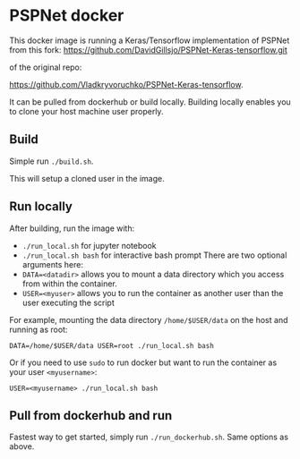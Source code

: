 # PSPNet docker
This docker image is running a Keras/Tensorflow implementation of PSPNet
from this fork: https://github.com/DavidGillsjo/PSPNet-Keras-tensorflow.git

of the original repo:

https://github.com/Vladkryvoruchko/PSPNet-Keras-tensorflow.

It can be pulled from dockerhub or build locally.
Building locally enables you to clone your host machine user properly.

## Build
Simple run `./build.sh`.

This will setup a cloned user in the image.

## Run locally
After building, run the image with:
- `./run_local.sh` for jupyter notebook
- `./run_local.sh bash` for interactive bash prompt
There are two optional arguments here:
- `DATA=<datadir>` allows you to mount a data directory which you access from within the container.
- `USER=<myuser>` allows you to run the container as another user than the user executing the script

For example, mounting the data directory `/home/$USER/data` on the host and running as root:

`DATA=/home/$USER/data USER=root ./run_local.sh bash`

Or if you need to use `sudo` to run docker but want to run the container as your user `<myusername>`:

`USER=<myusername> ./run_local.sh bash`

## Pull from dockerhub and run
Fastest way to get started, simply run `./run_dockerhub.sh`.
Same options as above.
